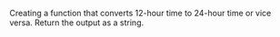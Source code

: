 Creating a function that converts 12-hour time to 24-hour time or vice versa. Return the output as a string.

